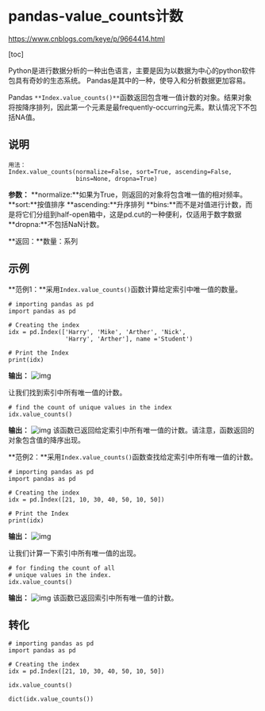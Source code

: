 # pandas-value_counts计数

https://www.cnblogs.com/keye/p/9664414.html

[toc]

Python是进行数据分析的一种出色语言，主要是因为以数据为中心的python软件包具有奇妙的生态系统。 Pandas是其中的一种，使导入和分析数据更加容易。

Pandas `**Index.value_counts()**`函数返回包含唯一值计数的对象。结果对象将按降序排列，因此第一个元素是最frequently-occurring元素。默认情况下不包括NA值。

## 说明
```
用法： 
Index.value_counts(normalize=False, sort=True, ascending=False, 
				   bins=None, dropna=True)
```

**参数：**
**normalize:**如果为True，则返回的对象将包含唯一值的相对频率。
**sort:**按值排序
**ascending:**升序排列
**bins:**而不是对值进行计数，而是将它们分组到half-open箱中，这是pd.cut的一种便利，仅适用于数字数据
**dropna:**不包括NaN计数。

**返回：**数量：系列



## 示例

**范例1：**采用`Index.value_counts()`函数计算给定索引中唯一值的数量。

```
# importing pandas as pd 
import pandas as pd 
  
# Creating the index 
idx = pd.Index(['Harry', 'Mike', 'Arther', 'Nick', 
                'Harry', 'Arther'], name ='Student') 
  
# Print the Index 
print(idx)
```

**输出：**
![img](https://vimsky.com/wp-content/uploads/2020/02/249eb21992351069eec310324ec2c863.jpg)

让我们找到索引中所有唯一值的计数。

```
# find the count of unique values in the index 
idx.value_counts()
```

**输出：**
![img](https://vimsky.com/wp-content/uploads/2020/02/70c7bc1267c4f92d18fac43b5f4fbced.jpg)
该函数已返回给定索引中所有唯一值的计数。请注意，函数返回的对象包含值的降序出现。

**范例2：**采用`Index.value_counts()`函数查找给定索引中所有唯一值的计数。

```
# importing pandas as pd 
import pandas as pd 
  
# Creating the index 
idx = pd.Index([21, 10, 30, 40, 50, 10, 50]) 
  
# Print the Index 
print(idx)
```

**输出：**
![img](https://vimsky.com/wp-content/uploads/2020/02/63485117ac2f5abd2ce61f68b0e59d21.jpg)

让我们计算一下索引中所有唯一值的出现。

```
# for finding the count of all  
# unique values in the index. 
idx.value_counts()
```

**输出：**
![img](https://vimsky.com/wp-content/uploads/2020/02/01170df5302a6cb6e2d0504357559ab6.jpg)
该函数已返回索引中所有唯一值的计数。


## 转化


```
# importing pandas as pd 
import pandas as pd 
  
# Creating the index 
idx = pd.Index([21, 10, 30, 40, 50, 10, 50]) 

idx.value_counts()

dict(idx.value_counts())
```
